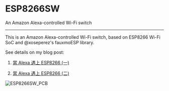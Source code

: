 # ESP8266SW
An Amazon Alexa-controlled Wi-Fi switch

---
This is an Amazon Alexa-controlled Wi-Fi switch, based on ESP8266 Wi-Fi SoC and @xoseperez's fauxmoESP library.

See details on my blog post:

1. [當 Alexa 遇上 ESP8266 (一)](https://www.birdandgua.net/bird/2017/12/when_alexa_meets_esp8266-1/)

2. [當 Alexa 遇上 ESP8266 (二)](https://www.birdandgua.net/bird/2018/01/when_alexa_meets_esp8266-2/)

![ESP8266SW_PCB](https://preview.ibb.co/iXzFDb/ESP8266_SW.png)
